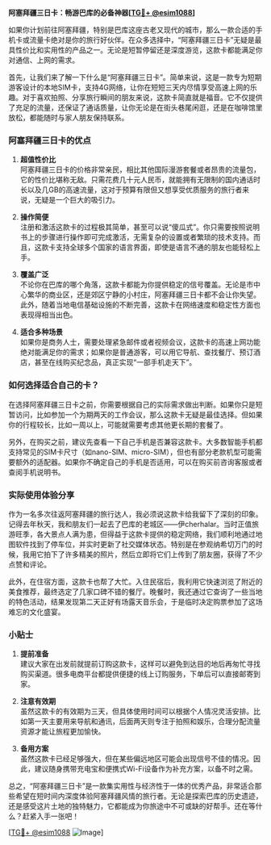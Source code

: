 **阿塞拜疆三日卡：畅游巴库的必备神器[[TG💪+ @esim1088](https://t.me/s/esim1088)]**

如果你计划前往阿塞拜疆，特别是巴库这座古老又现代的城市，那么一款合适的手机卡或流量卡绝对是你的旅行好伙伴。在众多选择中，“阿塞拜疆三日卡”无疑是最具性价比和实用性的产品之一。无论是短暂停留还是深度游览，这款卡都能满足你对通信、上网的需求。

首先，让我们来了解一下什么是“阿塞拜疆三日卡”。简单来说，这是一款专为短期游客设计的本地SIM卡，支持4G网络，让你在短短三天内尽情享受高速上网的乐趣。对于喜欢拍照、分享旅行瞬间的朋友来说，这款卡简直就是福音。它不仅提供了充足的流量，还保证了通话质量，让你无论是在街头巷尾闲逛，还是在咖啡馆里放松，都能随时与家人朋友保持联系。

### 阿塞拜疆三日卡的优点

1. **超值性价比**  
   阿塞拜疆三日卡的价格非常亲民，相比其他国际漫游套餐或者昂贵的流量包，它的性价比堪称无敌。只需花费几十元人民币，就能拥有无限制的国内通话时长以及几GB的高速流量，这对于预算有限但又想享受优质服务的旅行者来说，无疑是一个巨大的吸引力。

2. **操作简便**  
   注册和激活这款卡的过程极其简单，甚至可以说“傻瓜式”。你只需要按照说明书上的步骤进行操作即可完成激活，无需复杂的设置或者繁琐的技术支持。而且，这款卡支持全球多个国家的语言界面，即使是语言不通的朋友也能轻松上手。

3. **覆盖广泛**  
   不论你在巴库的哪个角落，这款卡都能为你提供稳定的信号覆盖。无论是市中心繁华的商业区，还是郊区宁静的小村庄，阿塞拜疆三日卡都不会让你失望。此外，随着当地电信基础设施的不断完善，这款卡在网络速度和稳定性方面也表现得相当出色。

4. **适合多种场景**  
   如果你是商务人士，需要处理紧急邮件或者视频会议，这款卡的高速上网功能绝对能满足你的需求；如果你是普通游客，可以用它导航、查找餐厅、预订酒店，甚至在线购买纪念品，真正实现“一部手机走天下”。

### 如何选择适合自己的卡？

在选择阿塞拜疆三日卡之前，你需要根据自己的实际需求做出判断。如果你只是短暂访问，比如参加一个为期两天的工作会议，那么这款卡无疑是最佳选择。但如果你的行程较长，比如一周以上，可能就需要考虑其他更长期的套餐了。

另外，在购买之前，建议先查看一下自己手机是否兼容这款卡。大多数智能手机都支持常见的SIM卡尺寸（如nano-SIM、micro-SIM），但也有部分老款机型可能需要额外的适配器。如果你不确定自己的手机是否适用，可以在购买前咨询客服或者查阅手机说明书。

### 实际使用体验分享

作为一名多次往返阿塞拜疆的旅行达人，我必须说这款卡给我留下了深刻的印象。记得去年秋天，我和朋友们一起去了巴库的老城区——伊cherhalar。当时正值旅游旺季，各大景点人满为患，但得益于这款卡提供的稳定网络，我们顺利地通过地图软件找到了停车位，并实时更新了社交媒体状态。特别是在参观纳希切万门的时候，我用它拍下了许多精美的照片，然后立即将它们上传到了朋友圈，获得了不少点赞和评论。

此外，在住宿方面，这款卡也帮了大忙。入住民宿后，我利用它快速浏览了附近的美食推荐，最终选定了几家口碑不错的餐厅。晚餐时，我还通过它查询了一些当地的特色活动，结果发现第二天正好有场露天音乐会，于是临时决定购票参加了这场难忘的文化盛宴。

### 小贴士

1. **提前准备**  
   建议大家在出发前就提前订购这款卡，这样可以避免到达目的地后再匆忙寻找购买渠道。很多电商平台都提供便捷的线上订购服务，下单后可以直接邮寄到家。

2. **注意有效期**  
   虽然这款卡的有效期为三天，但具体使用时间可以根据个人情况灵活安排。比如第一天主要用来导航和通讯，后面两天则专注于拍照和娱乐，合理分配流量资源才能让旅程更加愉快。

3. **备用方案**  
   虽然这款卡已经足够强大，但在某些偏远地区可能会出现信号不佳的情况。因此，建议随身携带充电宝和便携式Wi-Fi设备作为补充方案，以备不时之需。

总之，“阿塞拜疆三日卡”是一款集实用性与经济性于一体的优秀产品，非常适合那些希望在短时间内深度体验阿塞拜疆风情的旅行者。无论是探索巴库的历史遗迹，还是感受这片土地的独特魅力，它都能成为你旅途中不可或缺的好帮手。还在等什么？赶紧入手一张吧！

[[TG💪+ @esim1088](https://t.me/s/esim1088) ![Image](https://i.postimg.cc/4NQfJmqS/Snipaste-2025-05-13-00-14-12.png)]